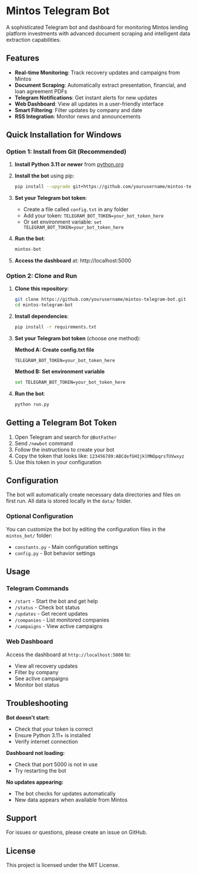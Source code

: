 # Mintos Telegram Bot

A sophisticated Telegram bot and dashboard for monitoring Mintos lending platform investments with advanced document scraping and intelligent data extraction capabilities.

## Features

- **Real-time Monitoring**: Track recovery updates and campaigns from Mintos
- **Document Scraping**: Automatically extract presentation, financial, and loan agreement PDFs
- **Telegram Notifications**: Get instant alerts for new updates
- **Web Dashboard**: View all updates in a user-friendly interface
- **Smart Filtering**: Filter updates by company and date
- **RSS Integration**: Monitor news and announcements

## Quick Installation for Windows

### Option 1: Install from Git (Recommended)

1. **Install Python 3.11 or newer** from [python.org](https://python.org)

2. **Install the bot** using pip:
   ```bash
   pip install --upgrade git+https://github.com/yourusername/mintos-telegram-bot.git
   ```

3. **Set your Telegram bot token**:
   - Create a file called `config.txt` in any folder
   - Add your token: `TELEGRAM_BOT_TOKEN=your_bot_token_here`
   - Or set environment variable: `set TELEGRAM_BOT_TOKEN=your_bot_token_here`

4. **Run the bot**:
   ```bash
   mintos-bot
   ```

5. **Access the dashboard** at: http://localhost:5000

### Option 2: Clone and Run

1. **Clone this repository**:
   ```bash
   git clone https://github.com/yourusername/mintos-telegram-bot.git
   cd mintos-telegram-bot
   ```

2. **Install dependencies**:
   ```bash
   pip install -r requirements.txt
   ```

3. **Set your Telegram bot token** (choose one method):
   
   **Method A: Create config.txt file**
   ```
   TELEGRAM_BOT_TOKEN=your_bot_token_here
   ```
   
   **Method B: Set environment variable**
   ```bash
   set TELEGRAM_BOT_TOKEN=your_bot_token_here
   ```

4. **Run the bot**:
   ```bash
   python run.py
   ```

## Getting a Telegram Bot Token

1. Open Telegram and search for `@BotFather`
2. Send `/newbot` command
3. Follow the instructions to create your bot
4. Copy the token that looks like: `123456789:ABCdefGHIjklMNOpqrsTUVwxyz`
5. Use this token in your configuration

## Configuration

The bot will automatically create necessary data directories and files on first run. All data is stored locally in the `data/` folder.

### Optional Configuration

You can customize the bot by editing the configuration files in the `mintos_bot/` folder:

- `constants.py` - Main configuration settings
- `config.py` - Bot behavior settings

## Usage

### Telegram Commands

- `/start` - Start the bot and get help
- `/status` - Check bot status
- `/updates` - Get recent updates
- `/companies` - List monitored companies
- `/campaigns` - View active campaigns

### Web Dashboard

Access the dashboard at `http://localhost:5000` to:
- View all recovery updates
- Filter by company
- See active campaigns
- Monitor bot status

## Troubleshooting

**Bot doesn't start:**
- Check that your token is correct
- Ensure Python 3.11+ is installed
- Verify internet connection

**Dashboard not loading:**
- Check that port 5000 is not in use
- Try restarting the bot

**No updates appearing:**
- The bot checks for updates automatically
- New data appears when available from Mintos

## Support

For issues or questions, please create an issue on GitHub.

## License

This project is licensed under the MIT License.